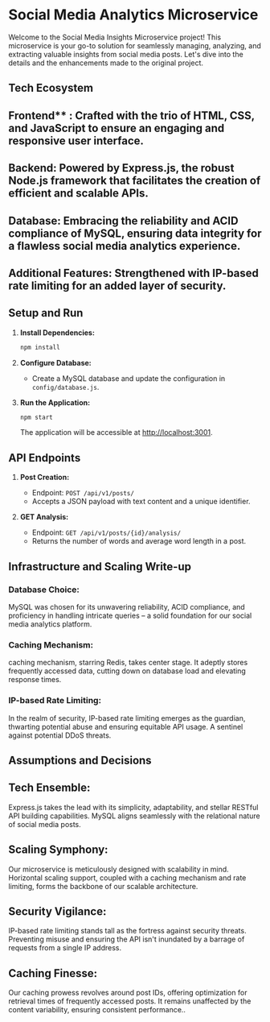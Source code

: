 
# Social Media Analytics Microservice

Welcome to the Social Media Insights Microservice project! This microservice is your go-to solution for seamlessly managing, analyzing, and extracting valuable insights from social media posts. Let's dive into the details and the enhancements made to the original project.

## Tech Ecosystem

## Frontend** : Crafted with the trio of HTML, CSS, and JavaScript to ensure an engaging and responsive user interface.

## Backend: Powered by Express.js, the robust Node.js framework that facilitates the creation of efficient and scalable APIs.

## Database: Embracing the reliability and ACID compliance of MySQL, ensuring data integrity for a flawless social media analytics experience.

## Additional Features: Strengthened with IP-based rate limiting for an added layer of security.

## Setup and Run



1. **Install Dependencies:**
   ```bash
   npm install
   ```

2. **Configure Database:**
   - Create a MySQL database and update the configuration in `config/database.js`.

3. **Run the Application:**
   ```bash
   npm start
   ```
   The application will be accessible at [http://localhost:3001](http://localhost:3001).

## API Endpoints

1. **Post Creation:**
   - Endpoint: `POST /api/v1/posts/`
   - Accepts a JSON payload with text content and a unique identifier.

2. **GET Analysis:**
   - Endpoint: `GET /api/v1/posts/{id}/analysis/`
   - Returns the number of words and average word length in a post.

## Infrastructure and Scaling Write-up

### Database Choice:

MySQL was chosen for its unwavering reliability, ACID compliance, and proficiency in handling intricate queries – a solid foundation for our social media analytics platform.

### Caching Mechanism:

 caching mechanism, starring Redis, takes center stage. It adeptly stores frequently accessed data, cutting down on database load and elevating response times.

### IP-based Rate Limiting:

In the realm of security, IP-based rate limiting emerges as the guardian, thwarting potential abuse and ensuring equitable API usage. A sentinel against potential DDoS threats.

## Assumptions and Decisions

## Tech Ensemble:
Express.js takes the lead with its simplicity, adaptability, and stellar RESTful API building capabilities. MySQL aligns seamlessly with the relational nature of social media posts.



## Scaling Symphony:
Our microservice is meticulously designed with scalability in mind. Horizontal scaling support, coupled with a caching mechanism and rate limiting, forms the backbone of our scalable architecture.

## Security Vigilance:
IP-based rate limiting stands tall as the fortress against security threats. Preventing misuse and ensuring the API isn't inundated by a barrage of requests from a single IP address.


## Caching Finesse:
Our caching prowess revolves around post IDs, offering optimization for retrieval times of frequently accessed posts. It remains unaffected by the content variability, ensuring consistent performance..


```
